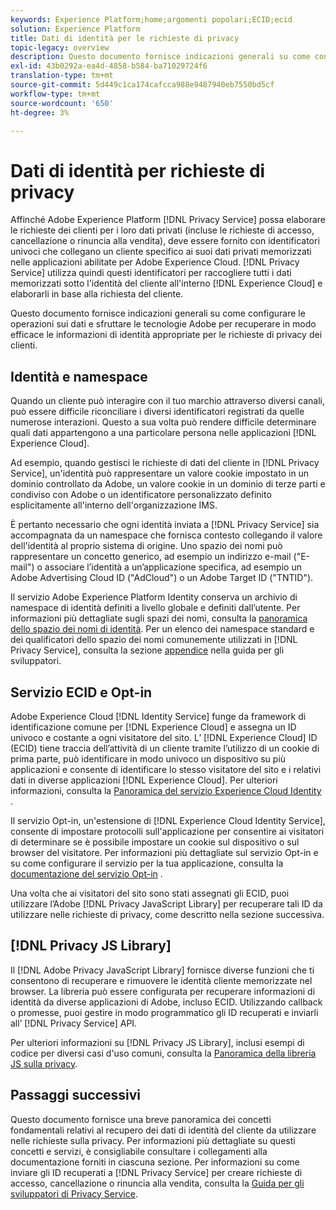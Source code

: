 ```yaml
---
keywords: Experience Platform;home;argomenti popolari;ECID;ecid
solution: Experience Platform
title: Dati di identità per le richieste di privacy
topic-legacy: overview
description: Questo documento fornisce indicazioni generali su come configurare le operazioni sui dati e sfruttare le tecnologie Adobe per recuperare in modo efficace le informazioni di identità appropriate per le richieste di privacy dei clienti.
exl-id: 43b0292a-ea4d-4858-b584-ba71029724f6
translation-type: tm+mt
source-git-commit: 5d449c1ca174cafcca988e9487940eb7550bd5cf
workflow-type: tm+mt
source-wordcount: '650'
ht-degree: 3%

---
```


# Dati di identità per richieste di privacy

Affinché Adobe Experience Platform [!DNL Privacy Service] possa elaborare le richieste dei clienti per i loro dati privati (incluse le richieste di accesso, cancellazione o rinuncia alla vendita), deve essere fornito con identificatori univoci che collegano un cliente specifico ai suoi dati privati memorizzati nelle applicazioni abilitate per Adobe Experience Cloud. [!DNL Privacy Service] utilizza quindi questi identificatori per raccogliere tutti i dati memorizzati sotto l&#39;identità del cliente all&#39;interno  [!DNL Experience Cloud] e elaborarli in base alla richiesta del cliente.

Questo documento fornisce indicazioni generali su come configurare le operazioni sui dati e sfruttare le tecnologie Adobe per recuperare in modo efficace le informazioni di identità appropriate per le richieste di privacy dei clienti.

## Identità e namespace

Quando un cliente può interagire con il tuo marchio attraverso diversi canali, può essere difficile riconciliare i diversi identificatori registrati da quelle numerose interazioni. Questo a sua volta può rendere difficile determinare quali dati appartengono a una particolare persona nelle applicazioni [!DNL Experience Cloud].

Ad esempio, quando gestisci le richieste di dati del cliente in [!DNL Privacy Service], un&#39;identità può rappresentare un valore cookie impostato in un dominio controllato da Adobe, un valore cookie in un dominio di terze parti e condiviso con Adobe o un identificatore personalizzato definito esplicitamente all&#39;interno dell&#39;organizzazione IMS.

È pertanto necessario che ogni identità inviata a [!DNL Privacy Service] sia accompagnata da un namespace che fornisca contesto collegando il valore dell&#39;identità al proprio sistema di origine. Uno spazio dei nomi può rappresentare un concetto generico, ad esempio un indirizzo e-mail (&quot;E-mail&quot;) o associare l’identità a un’applicazione specifica, ad esempio un Adobe Advertising Cloud ID (&quot;AdCloud&quot;) o un Adobe Target ID (&quot;TNTID&quot;).

Il servizio Adobe Experience Platform Identity conserva un archivio di namespace di identità definiti a livello globale e definiti dall’utente. Per informazioni più dettagliate sugli spazi dei nomi, consulta la [panoramica dello spazio dei nomi di identità](../identity-service/namespaces.md). Per un elenco dei namespace standard e dei qualificatori dello spazio dei nomi comunemente utilizzati in [!DNL Privacy Service], consulta la sezione [appendice](api/appendix.md) nella guida per gli sviluppatori.

## Servizio ECID e Opt-in

Adobe Experience Cloud [!DNL Identity Service] funge da framework di identificazione comune per [!DNL Experience Cloud] e assegna un ID univoco e costante a ogni visitatore del sito. L’ [!DNL Experience Cloud] ID (ECID) tiene traccia dell’attività di un cliente tramite l’utilizzo di un cookie di prima parte, può identificare in modo univoco un dispositivo su più applicazioni e consente di identificare lo stesso visitatore del sito e i relativi dati in diverse applicazioni [!DNL Experience Cloud]. Per ulteriori informazioni, consulta la [Panoramica del servizio Experience Cloud Identity](https://docs.adobe.com/content/help/it-IT/id-service/using/intro/overview.html) .

Il servizio Opt-in, un&#39;estensione di [!DNL Experience Cloud Identity Service], consente di impostare protocolli sull&#39;applicazione per consentire ai visitatori di determinare se è possibile impostare un cookie sul dispositivo o sul browser del visitatore. Per informazioni più dettagliate sul servizio Opt-in e su come configurare il servizio per la tua applicazione, consulta la [documentazione del servizio Opt-in](https://docs.adobe.com/content/help/it-IT/id-service/using/implementation/opt-in-service/optin-overview.html) .

Una volta che ai visitatori del sito sono stati assegnati gli ECID, puoi utilizzare l’Adobe [!DNL Privacy JavaScript Library] per recuperare tali ID da utilizzare nelle richieste di privacy, come descritto nella sezione successiva.

## [!DNL Privacy JS Library]

Il [!DNL Adobe Privacy JavaScript Library] fornisce diverse funzioni che ti consentono di recuperare e rimuovere le identità cliente memorizzate nel browser. La libreria può essere configurata per recuperare informazioni di identità da diverse applicazioni di Adobe, incluso ECID. Utilizzando callback o promesse, puoi gestire in modo programmatico gli ID recuperati e inviarli all’ [!DNL Privacy Service] API.

Per ulteriori informazioni su [!DNL Privacy JS Library], inclusi esempi di codice per diversi casi d&#39;uso comuni, consulta la [Panoramica della libreria JS sulla privacy](js-library.md).

## Passaggi successivi

Questo documento fornisce una breve panoramica dei concetti fondamentali relativi al recupero dei dati di identità del cliente da utilizzare nelle richieste sulla privacy. Per informazioni più dettagliate su questi concetti e servizi, è consigliabile consultare i collegamenti alla documentazione forniti in ciascuna sezione. Per informazioni su come inviare gli ID recuperati a [!DNL Privacy Service] per creare richieste di accesso, cancellazione o rinuncia alla vendita, consulta la [Guida per gli sviluppatori di Privacy Service](api/getting-started.md).
